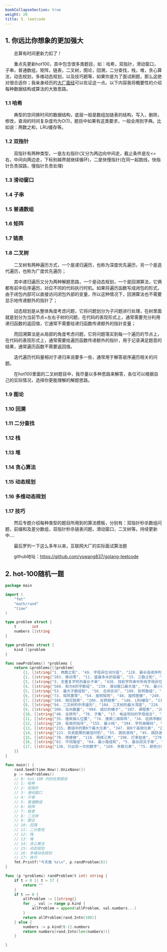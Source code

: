 ```yaml
---
bookCollapseSection: true
weight: 20
title: 5. leetcode
---
```

## 1. 你远比你想象的更加强大

&emsp;&emsp;总算有时间更新力扣了！

&emsp;&emsp;重点先更新hot100，其中包含很多类题目，如：哈希，双指针，滑动窗口，子串，普通数组，矩阵，链表，二叉树，图论，回溯，二分查找，栈，堆，贪心算法，动态规划，多维动态规划，以及技巧题等，如果你是为了面试刷题，那么这绝对很合适你；我亲身经历的[大厂面经](https://yswang837.github.io/docs/example/leetcode/5.7-%E9%9D%A2%E7%BB%8F/)可以佐证这一点。以下内容我将概要性的介绍每种数据结构或算法的大致思路。

### 1.1 哈希

&emsp;&emsp;典型的空间换时间的数据结构，底层一般是数组加链表的结构，写入，删除，修改，查询的时间复杂度均为O(1)，题目中如果有这类要求，一般会用到字典。比如说：两数之和，LRU缓存等。

### 1.2 双指针

&emsp;&emsp;双指针有两种类型，一是左右指针(又分为两边向中间走，截止条件是左<=右，中间向两边走，下标别越界就继续循环)，二是快慢指针(在同一起跑线，快指针负责探路，慢指针负责处理)

### 1.3 滑动窗口

### 1.4 子串

### 1.5 普通数组

### 1.6 矩阵

### 1.7 链表

### 1.8 二叉树

&emsp;&emsp;二叉树有两种遍历方式，一个是递归遍历，也称为深度优先遍历，另一个是迭代遍历，也称为广度优先遍历；

&emsp;&emsp;其中递归遍历又分为两种解题思路，一个是动态规划，一个是回溯算法，它俩都有前中后序遍历，对应不同的代码执行时机。如果将遍历函数写成闭包的形式，由于闭包内部可以直接访问闭包外部的变量，所以这种情况下，回溯算法也不需要显示地传递额外的指针了；

&emsp;&emsp;动态规划是从整体角度考虑问题，它将问题划分为子问题进行处理，在树里面就是划分为当前节点+左右子树的问题，在代码的表现形式上，通常需要充分利用递归函数的返回值，它通常不需要给递归函数传递额外的指针变量；

&emsp;&emsp;而回溯算法是从局部的角度考虑问题，它将问题落实到每一个遍历的节点上，在代码的表现形式上，通常需要给遍历函数传递额外的指针，用于记录满足题意的结果，通常遍历函数不需要返回值。

&emsp;&emsp;迭代遍历代码量相对于递归来说要多一些，通常用于解答层序遍历相关的问题。

&emsp;&emsp;在hot100里面的二叉树题目中，我尽量以多种思路来解答，各位可以根据自己的实际情况，选择你更能理解的解题思路。

### 1.9 图论

### 1.10 回溯

### 1.11 二分查找

### 1.12 栈

### 1.13 堆

### 1.14 贪心算法

### 1.15 动态规划

### 1.16 多维动态规划

### 1.17 技巧

&emsp;&emsp;然后专题介绍每种类型的题目所用到的算法模板，分别有：双指针秒杀数组问题，前缀和及差分数组，双指针秒杀链表问题，滑动窗口，二叉树等。持续更新中....

&emsp;&emsp;最后罗列一下这么多年以来，互联网大厂的实际面试算法题

&emsp;&emsp;github地址：https://github.com/yswang837/golang-leetcode

## 2. hot-100随机一题

```go
package main

import (
	"fmt"
	"math/rand"
	"time"
)

type problem struct {
	t       int
	numbers []string
}

type problems struct {
	kind []problem
}

func newProblems() *problems {
	return &problems{[]problem{
		{1, []string{"1. 两数之和", "49. 字母异位词分组", "128. 最长连续序列"}},
		{2, []string{"283. 移动零", "11. 盛最多水的容器", "15. 三数之和", "42. 接雨水"}},
		{3, []string{"3. 无重复字符的最长子串", "438. 找到字符串中所有字母异位词"}},
		{4, []string{"560. 和为K的字数组", "239. 滑动窗口最大值", "76. 最小覆盖子串"}},
		{5, []string{"53. 最大子数组和", "56. 合并区间", "189. 轮转数组", "238. 除自身以外的数组的乘积", "41. 缺失的第一个正数"}},
		{6, []string{"73. 矩阵置零", "54. 旋转矩阵", "48. 旋转图像", "240. 搜索二维矩阵II"}},
		{7, []string{"160. 相交链表", "206. 反转链表", "146. LRU缓存", "234. 回文链表", "141. 环形链表", "142. 环形链表II", "21. 合并两个有序链表", "2. 两数相加", "19. 删除链表的倒数第N个结点", "24. 两两交换链表中的节点", "25. K个一组翻转链表", "138. 随机链表的复制", "148. 排序链表", "23. 合并K个升序链表"}},
		{8, []string{"94. 二叉树的中序遍历", "104. 二叉树的最大深度", "226. 翻转二叉树", "101. 对称二叉树", "543. 二叉树的直径", "102. 二叉树的层序遍历", "108. 将有序数组转换为二叉搜索树", "98. 验证二叉搜索树", "230. 二叉搜索树中第K小的元素", "199. 二叉树的右视图", "114. 二叉树展开为链表", "105. 从前序与中序遍历序列构造二叉树", "437. 路径总和III", "236. 二叉树的最近公共祖先", "124. 二叉树中的最大路径和"}},
		{9, []string{"200. 岛屿数量", "994. 腐烂的橘子", "207. 课程表", "208. 实现Trie(前缀树)"}},
		{10, []string{"46. 全排列", "78. 子集", "17. 电话号码的字母组合", "39. 组合总和", "22. 括号生成", "79. 单词搜索", "131. 分割回文串", "51. N皇后"}},
		{11, []string{"35. 搜索插入位置", "74. 搜索二维矩阵", "34. 在排序数组中查找元素的第一个和最后一个位置", "33. 搜索旋转排序数组", "153. 寻找旋转排序数组中的最小值", "4. 寻找两个正序数组的中位数"}},
		{12, []string{"20. 有效的括号", "155. 最小栈", "394. 字符串解码", "739. 每日温度", "84. 柱状图中最大的矩形"}},
		{13, []string{"215. 数组中的第K个最大元素", "347. 前K个高频元素", "295. 数据流的中位数"}},
		{14, []string{"121. 买卖股票的最佳时机", "55. 跳跃游戏", "45. 跳跃游戏II", "763. 划分字母区间"}},
		{15, []string{"70. 爬楼梯", "118. 杨辉三角", "198. 打家劫舍", "279. 完全平方数", "322. 零钱兑换", "139. 单词拆分", "300. 最长递增子序列", "152. 乘积最大子数组", "416. 分割等和子集", "32. 最长有效括号"}},
		{16, []string{"62. 不同路径", "64. 最小路径和", "5. 最长回文子串", "1143. 最长公共子序列", "72. 编辑距离"}},
		{17, []string{"136. 只出现一次的数字", "169. 多数元素", "75. 颜色分类", "31. 下一个排列", "287. 寻找重复数"}},
	}}
}

func main() {
	rand.Seed(time.Now().UnixNano())
	p := newProblems()
	// 0: hot-100 内的任意题目
	// 1: 哈希
	// 2: 双指针
	// 3: 滑动窗口
	// 4: 子串
	// 5: 普通数组
	// 6: 矩阵
	// 7: 链表
	// 8: 二叉树
	// 9: 图论
	// 10: 回溯
	// 11: 二分查找
	// 12: 栈
	// 13: 堆
	// 14: 贪心算法
	// 15: 动态规划
	// 16: 多维动态规划
	// 17: 技巧
	fmt.Printf("今天做 %s\n", p.randProblem(8))
}

func (p *problems) randProblem(t int) string {
	if t < 0 || t > 17 {
		return ""
	}
	if t == 0 {
		allProblem := []string{}
		for _, val := range p.kind {
			allProblem = append(allProblem, val.numbers...)
		}
		return allProblem[rand.Intn(100)]
	} else {
		numbers := p.kind[t-1].numbers
		return numbers[rand.Intn(len(numbers))]
	}

}
```
